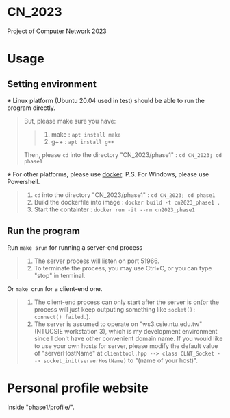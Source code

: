 # CN_2023
Project of Computer Network 2023

# Usage
## Setting environment
※ Linux platform (Ubuntu 20.04 used in test) should be able to run the program directly.
> But, please make sure you have:  
>> 1. make : ```apt install make```  
>> 2. g++  : ```apt install g++```  
>  
> Then, please ```cd``` into the directory "CN_2023/phase1" : ```cd CN_2023; cd phase1```  

※ For other platforms, please use [docker][1]:
P.S. For Windows, please use Powershell.
> 1. ```cd``` into the directory "CN_2023/phase1" : ```cd CN_2023; cd phase1```
> 2. Build the dockerfile into image : ```docker build -t cn2023_phase1 .```
> 3. Start the containter : ```docker run -it --rm cn2023_phase1```

## Run the program
Run ```make srun``` for running a server-end process  
> 1. The server process will listen on port 51966.  
> 2. To terminate the process, you may use Ctrl+C, or you can type "stop" in terminal.
  
Or ```make crun``` for a client-end one.  
> 1. The client-end process can only start after the server is on(or the process will just keep outputing something like ```socket(): connect() failed.```).
> 2. The server is assumed to operate on "ws3.csie.ntu.edu.tw"(NTUCSIE workstation 3), which is my development environment since I don't have other convenient domain name. If you would like to use your own hosts for server, please modify the default value of "serverHostName" at ```clienttool.hpp --> class CLNT_Socket --> socket_init(serverHostName)``` to "(name of your host)".  

# Personal profile website
Inside "phase1/profile/".

[1]: https://www.docker.com/get-started/
